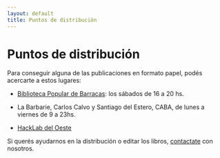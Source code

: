 ```yaml
---
layout: default
title: Puntos de distribución
---
```


# Puntos de distribución

Para conseguir alguna de las publicaciones en formato papel, podés
acercarte a estos lugares:

* [Biblioteca Popular de Barracas][0]: los sábados de 16 a 20 hs.

* La Barbarie, Carlos Calvo y Santiago del Estero, CABA, de lunes a
  viernes de 9 a 23hs.

* [HackLab del Oeste][2]

Si querés ayudarnos en la distribución o editar los libros,
[contactate][1] con nosotros.

[0]: http://www.bibliobarracas.com.ar "Biblioteca Popular de Barracas"
[1]: index.html#contacto
[2]: http://oeste.hackcoop.com.ar "HackLab del Oeste"
